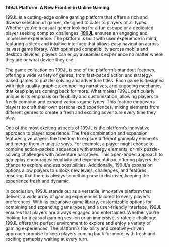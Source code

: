 **199JL Platform: A New Frontier in Online Gaming**

199JL is a cutting-edge online gaming platform that offers a rich and diverse selection of games, designed to cater to players of all types. Whether you're a casual gamer looking for a fun escape or a dedicated player seeking complex challenges, **[199JL](https://199jl.org)** ensures an engaging and immersive experience. The platform is built with user experience in mind, featuring a sleek and intuitive interface that allows easy navigation across its vast game library. With optimized compatibility across mobile and desktop devices, players can enjoy a seamless experience no matter where they are or what device they use.

The game collection on 199JL is one of the platform’s standout features, offering a wide variety of genres, from fast-paced action and strategy-based games to puzzle-solving and adventure titles. Each game is designed with high-quality graphics, compelling narratives, and engaging mechanics that keep players coming back for more. What makes 199JL particularly unique is its emphasis on flexibility and customization, allowing players to freely combine and expand various game types. This feature empowers players to craft their own personalized experiences, mixing elements from different genres to create a fresh and exciting adventure every time they play.

One of the most exciting aspects of 199JL is the platform’s innovative approach to player experience. The free combination and expansion features give players the freedom to explore different gameplay elements and merge them in unique ways. For example, a player might choose to combine action-packed sequences with strategy elements, or mix puzzle-solving challenges with adventure narratives. This open-ended approach to gameplay encourages creativity and experimentation, offering players the chance to explore endless possibilities. Additionally, 199JL’s expansion options allow players to unlock new levels, challenges, and features, ensuring that there is always something new to discover, keeping the experience fresh and dynamic.

In conclusion, 199JL stands out as a versatile, innovative platform that delivers a wide array of gaming experiences tailored to every player’s preferences. With its expansive game library, customizable options for combining and expanding game types, and a user-friendly interface, 199JL ensures that players are always engaged and entertained. Whether you’re looking for a casual gaming session or an immersive, strategic challenge, 199JL offers the perfect environment to explore and enjoy a variety of gaming experiences. The platform’s flexibility and creativity-driven approach promise to keep players coming back for more, with fresh and exciting gameplay waiting at every turn.